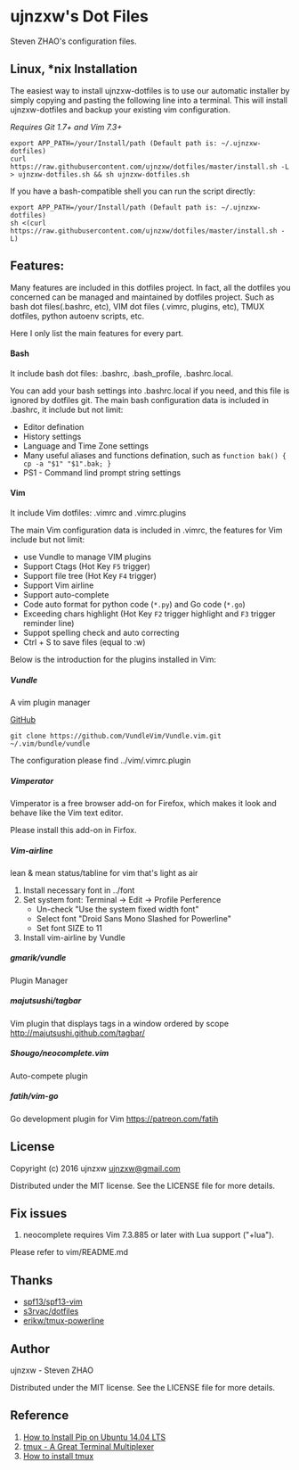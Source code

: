 ujnzxw's Dot Files
=====================

Steven ZHAO's configuration files.

Linux, \*nix Installation
------------------------
The easiest way to install ujnzxw-dotfiles is to use our automatic installer by simply copying and pasting the following line into a terminal. This will install ujnzxw-dotfiles and backup your existing vim configuration.

*Requires Git 1.7+ and Vim 7.3+*

```
export APP_PATH=/your/Install/path (Default path is: ~/.ujnzxw-dotfiles)
curl https://raw.githubusercontent.com/ujnzxw/dotfiles/master/install.sh -L > ujnzxw-dotfiles.sh && sh ujnzxw-dotfiles.sh
```
If you have a bash-compatible shell you can run the script directly:

```
export APP_PATH=/your/Install/path (Default path is: ~/.ujnzxw-dotfiles)
sh <(curl https://raw.githubusercontent.com/ujnzxw/dotfiles/master/install.sh -L)
```




Features:
---------
Many features are included in this dotfiles project. In fact, all the dotfiles you concerned can be managed and maintained by dotfiles project. Such as bash dot files(.bashrc, etc), VIM dot files (.vimrc, plugins, etc), TMUX dotfiles, python autoenv scripts, etc.

Here I only list the main features for every part. 

#### Bash
It include bash dot files: .bashrc, .bash_profile, .bashrc.local. 

You can add your bash settings into .bashrc.local if you need, and this file is ignored by dotfiles git.
The main bash configuration data is included in .bashrc, it include but not limit:

* Editor defination
* History settings
* Language and Time Zone settings
* Many useful aliases and functions defination, such as `function bak() { cp -a "$1" "$1".bak; }`
* PS1 - Command lind prompt string settings 

#### Vim
It include Vim dotfiles: .vimrc and .vimrc.plugins

The main Vim configuration data is included in .vimrc, the features for Vim include but not limit:
* use Vundle to manage VIM plugins
* Support Ctags (Hot Key `F5` trigger)
* Support file tree (Hot Key `F4` trigger)
* Support Vim airline
* Support auto-complete
* Code auto format for python code (`*.py`) and Go code (`*.go`)
* Exceeding chars highlight (Hot Key `F2` trigger highlight and `F3` trigger reminder line)
* Suppot spelling check and auto correcting
* Ctrl + S to save files (equal to :w)

Below is the introduction for the plugins installed in Vim:

#####  Vundle

A vim plugin manager

[GitHub](https://github.com/VundleVim/Vundle.vim)

`git clone https://github.com/VundleVim/Vundle.vim.git ~/.vim/bundle/vundle`

The configuration please find ../vim/.vimrc.plugin

##### Vimperator

Vimperator is a free browser add-on for Firefox, which makes it look and behave like the Vim text editor.

Please install this add-on in Firfox.

##### Vim-airline

lean & mean status/tabline for vim that's light as air

1. Install necessary font in ../font
2. Set system font:
   Terminal -> Edit -> Profile Perference
   - Un-check "Use the system fixed width font"
   - Select font "Droid Sans Mono Slashed for Powerline"
   - Set font SIZE to 11
3. Install vim-airline by Vundle

##### gmarik/vundle

Plugin Manager

##### majutsushi/tagbar

Vim plugin that displays tags in a window
ordered by scope http://majutsushi.github.com/tagbar/

##### Shougo/neocomplete.vim

Auto-compete plugin

##### fatih/vim-go

Go development plugin for Vim https://patreon.com/fatih


License
-------

Copyright (c) 2016 ujnzxw <ujnzxw@gmail.com>

Distributed under the MIT license. See the LICENSE file for more details.

Fix issues
---------

1. neocomplete requires Vim 7.3.885 or later with Lua support ("+lua").

Please refer to vim/README.md


Thanks
------

- [spf13/spf13-vim](https://github.com/spf13/spf13-vim)
- [s3rvac/dotfiles](https://github.com/s3rvac/dotfiles)
- [erikw/tmux-powerline](https://github.com/erikw/tmux-powerline)

Author
------

ujnzxw - Steven ZHAO


Distributed under the MIT license. See the LICENSE file for more details.

Reference
---------
1. [How to Install Pip on Ubuntu 14.04 LTS](http://www.liquidweb.com/kb/how-to-install-pip-on-ubuntu-14-04-lts/)
2. [tmux - A Great Terminal Multiplexer](http://blog.chinaunix.net/attachment/attach/77/17/19/907717190c5d1d25c8b0c72bd53ad9c203af9561a.pdf)
3. [How to install tmux](https://gist.github.com/Root-shady/d48d5282651634f464af)

